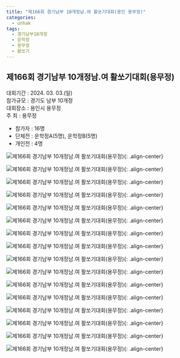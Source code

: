 ```yaml
---
title: "제166회 경기남부 10개정남.여 활쏘기대회(용인 용무정)"
categories:
  - unhak
tags:
  - 경기남부10개정
  - 운학정
  - 용무정
  - 활쏘기
---
```


## 제166회 경기남부 10개정남.여 활쏘기대회(용무정)

대회기간 : 2024. 03. 03.(일)     
참가규모 : 경기도 남부 10개정     
대회장소 : 용인시 용무정     
주 최 : 용무정     

- 참가자 : 16명   
- 단체전 : 운학정A(5명), 운학정B(5명)   
- 개인전 : 4명   


![제166회 경기남부 10개정남.여 활쏘기대회(용무정)](/assets/images/unhak/tenjeong_202403_01.jpg "제166회 경기남부 10개정남.여 활쏘기대회(용무정)"){: .align-center}

![제166회 경기남부 10개정남.여 활쏘기대회(용무정)](/assets/images/unhak/tenjeong_202403_02.jpg "제166회 경기남부 10개정남.여 활쏘기대회(용무정)"){: .align-center}

![제166회 경기남부 10개정남.여 활쏘기대회(용무정)](/assets/images/unhak/tenjeong_202403_03.jpg "제166회 경기남부 10개정남.여 활쏘기대회(용무정)"){: .align-center}

![제166회 경기남부 10개정남.여 활쏘기대회(용무정)](/assets/images/unhak/tenjeong_202403_04.jpg "제166회 경기남부 10개정남.여 활쏘기대회(용무정)"){: .align-center}

![제166회 경기남부 10개정남.여 활쏘기대회(용무정)](/assets/images/unhak/tenjeong_202403_05.jpg "제166회 경기남부 10개정남.여 활쏘기대회(용무정)"){: .align-center}

![제166회 경기남부 10개정남.여 활쏘기대회(용무정)](/assets/images/unhak/tenjeong_202403_06.jpg "제166회 경기남부 10개정남.여 활쏘기대회(용무정)"){: .align-center}

![제166회 경기남부 10개정남.여 활쏘기대회(용무정)](/assets/images/unhak/tenjeong_202403_07.jpg "제166회 경기남부 10개정남.여 활쏘기대회(용무정)"){: .align-center}

![제166회 경기남부 10개정남.여 활쏘기대회(용무정)](/assets/images/unhak/tenjeong_202403_08.jpg "제166회 경기남부 10개정남.여 활쏘기대회(용무정)"){: .align-center}

![제166회 경기남부 10개정남.여 활쏘기대회(용무정)](/assets/images/unhak/tenjeong_202403_09.jpg "제166회 경기남부 10개정남.여 활쏘기대회(용무정)"){: .align-center}

![제166회 경기남부 10개정남.여 활쏘기대회(용무정)](/assets/images/unhak/tenjeong_202403_10.jpg "제166회 경기남부 10개정남.여 활쏘기대회(용무정)"){: .align-center}

![제166회 경기남부 10개정남.여 활쏘기대회(용무정)](/assets/images/unhak/tenjeong_202403_11.jpg "제166회 경기남부 10개정남.여 활쏘기대회(용무정)"){: .align-center}

![제166회 경기남부 10개정남.여 활쏘기대회(용무정)](/assets/images/unhak/tenjeong_202403_12.jpg "제166회 경기남부 10개정남.여 활쏘기대회(용무정)"){: .align-center}

![제166회 경기남부 10개정남.여 활쏘기대회(용무정)](/assets/images/unhak/tenjeong_202403_13.jpg "제166회 경기남부 10개정남.여 활쏘기대회(용무정)"){: .align-center}

![제166회 경기남부 10개정남.여 활쏘기대회(용무정)](/assets/images/unhak/tenjeong_202403_14.jpg "제166회 경기남부 10개정남.여 활쏘기대회(용무정)"){: .align-center}

![제166회 경기남부 10개정남.여 활쏘기대회(용무정)](/assets/images/unhak/tenjeong_202403_15.jpg "제166회 경기남부 10개정남.여 활쏘기대회(용무정)"){: .align-center}

![제166회 경기남부 10개정남.여 활쏘기대회(용무정)](/assets/images/unhak/tenjeong_202403_16.jpg "제166회 경기남부 10개정남.여 활쏘기대회(용무정)"){: .align-center}

